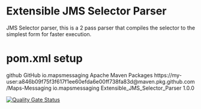 # Extensible JMS Selector Parser
JMS Selector parser, this is a 2 pass parser that compiles the selector to the simplest form for faster execution.



# pom.xml setup

 <repositories>
    <!-- Main GitHub Repo for the project io.mapsmessaging -->
    <repository>
      <id>github</id>
      <name>GitHub io.mapsmessaging Apache Maven Packages</name>
      <url>https://my-user:a846b09f75f3f617f1ee60efda6e00ff738fa83d@maven.pkg.github.com/Maps-Messaging</url>
    </repository>
  </repositories>

 <dependencies>    
    <dependency>
      <groupId>io.mapsmessaging</groupId>
      <artifactId>Extensible_JMS_Selector_Parser</artifactId>
      <version>1.0.0</version>
    </dependency>
 </dependencies>    
    
    



[![Quality Gate Status](https://sonarcloud.io/api/project_badges/measure?project=Maps-Messaging_jms_selector&metric=alert_status)](https://sonarcloud.io/dashboard?id=Maps-Messaging_jms_selector)
